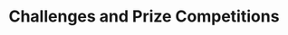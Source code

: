 ---
# This topic lives at
# https://digital.gov/topics/challenges-and-prize-competitions

slug: "challenges-and-prize-competitions"

# Topic Title
title: "Challenges and Prize Competitions"

# description — keep it short and clear
summary: ""


# Weight
weight: 1

# For more information on managing topics,
# see https://github.com/GSA/digitalgov.gov/wiki
---
